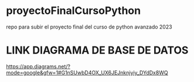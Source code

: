 # proyectoFinalCursoPython
repo para subir el proyecto final del curso de python avanzado 2023

# LINK DIAGRAMA DE BASE DE DATOS
https://app.diagrams.net/?mode=google&gfw=1#G1nSUwbD4OX_UX6JEJnknjyiy_DYdDx8WQ